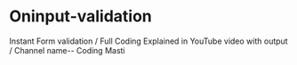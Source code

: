 # Oninput-validation
Instant Form validation / Full Coding Explained in YouTube video with output / Channel name-- Coding Masti
